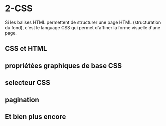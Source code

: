 # 2-CSS

Si les balises HTML permettent de structurer une page HTML (structuration du fond), c'est le language CSS qui permet d'affiner la forme visuelle d'une page.

## CSS et HTML

## propriétées graphiques de base CSS

## selecteur CSS

## pagination

## Et bien plus encore